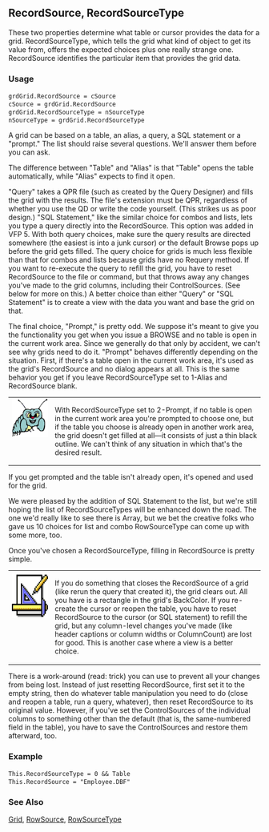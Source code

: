 ## RecordSource, RecordSourceType

These two properties determine what table or cursor provides the data for a grid. RecordSourceType, which tells the grid what kind of object to get its value from, offers the expected choices plus one really strange one. RecordSource identifies the particular item that provides the grid data.

### Usage

```foxpro
grdGrid.RecordSource = cSource
cSource = grdGrid.RecordSource
grdGrid.RecordSourceType = nSourceType
nSourceType = grdGrid.RecordSourceType
```

A grid can be based on a table, an alias, a query, a SQL statement or a "prompt." The list should raise several questions. We'll answer them before you can ask.

The difference between "Table" and "Alias" is that "Table" opens the table automatically, while "Alias" expects to find it open. 

"Query" takes a QPR file (such as created by the Query Designer) and fills the grid with the results. The file's extension must be QPR, regardless of whether you use the QD or write the code yourself. (This strikes us as poor design.) "SQL Statement," like the similar choice for combos and lists, lets you type a query directly into the RecordSource. This option was added in VFP 5. With both query choices, make sure the query results are directed somewhere (the easiest is into a junk cursor) or the default Browse pops up before the grid gets filled. The query choice for grids is much less flexible than that for combos and lists because grids have no Requery method. If you want to re-execute the query to refill the grid, you have to reset RecordSource to the file or command, but that throws away any changes you've made to the grid columns, including their ControlSources. (See below for more on this.) A better choice than either "Query" or "SQL Statement" is to create a view with the data you want and base the grid on that.

The final choice, "Prompt," is pretty odd. We suppose it's meant to give you the functionality you get when you issue a BROWSE and no table is open in the current work area. Since we generally do that only by accident, we can't see why grids need to do it. "Prompt" behaves differently depending on the situation. First, if there's a table open in the current work area, it's used as the grid's RecordSource and no dialog appears at all. This is the same behavior you get if you leave RecordSourceType set to 1-Alias and RecordSource blank.

<table>
<tr>
  <td width="17%" valign="top">
<img width="95" height="77" src="bug.gif">
  </td>
  <td width=83%>
  <p>With RecordSourceType set to 2-Prompt, if no table is open in the current work area you're prompted to choose one, but if the table you choose is already open in another work area, the grid doesn't get filled at all&mdash;it consists of just a thin black outline. We can't think of any situation in which that's the desired result.</p>
  </td>
 </tr>
</table>

If you get prompted and the table isn't already open, it's opened and used for the grid.

We were pleased by the addition of SQL Statement to the list, but we're still hoping the list of RecordSourceTypes will be enhanced down the road. The one we'd really like to see there is Array, but we bet the creative folks who gave us 10 choices for list and combo RowSourceType can come up with some more, too.

Once you've chosen a RecordSourceType, filling in RecordSource is pretty simple. 

<table>
<tr>
  <td width="17%" valign="top">
<img width="94" height="93" src="Design.gif">
  </td>
  <td width=83%>
  <p>If you do something that closes the RecordSource of a grid (like rerun the query that created it), the grid clears out. All you have is a rectangle in the grid's BackColor. If you re-create the cursor or reopen the table, you have to reset RecordSource to the cursor (or SQL statement) to refill the grid, but any column-level changes you've made (like header captions or column widths or ColumnCount) are lost for good. This is another case where a view is a better choice.</p>
  </td>
 </tr>
</table>

There is a work-around (read: trick) you can use to prevent all your changes from being lost. Instead of just resetting RecordSource, first set it to the empty string, then do whatever table manipulation you need to do (close and reopen a table, run a query, whatever), then reset RecordSource to its original value. However, if you've set the ControlSources of the individual columns to something other than the default (that is, the same-numbered field in the table), you have to save the ControlSources and restore them afterward, too.

### Example

```foxpro
This.RecordSourceType = 0 && Table
This.RecordSource = "Employee.DBF"
```
### See Also

[Grid](s4g488.md), [RowSource](s4g387.md), [RowSourceType](s4g387.md)